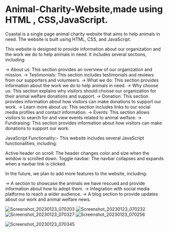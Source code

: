 # Animal-Charity-Website,made using HTML , CSS,JavaScript.

Coastal is a single page animal charity website that aims to help animals in need. The website is built using HTML, CSS, and JavaScript.

This website is designed to provide information about our organization and the work we do to help animals in need. It includes several sections, including:

-> About us: This section provides an overview of our organization and mission.
-> Testimonials: This section includes testimonials and reviews from our supporters and volunteers.
-> What we do: This section provides information about the work we do to help animals in need.
-> Why choose us: This section explains why visitors should choose our organization for their animal welfare donations and support.
-> Donation: This section provides information about how visitors can make donations to support our work.
-> Learn more about us: This section includes links to our social media profiles and contact information.
-> Events: This section allows visitors to search for and view events related to animal welfare.
-> Fundraising: This section provides information about how visitors can make donations to support our work.

JavaScript Functionality:-
This website includes several JavaScript functionalities, including:

Active header on scroll: The header changes color and size when the window is scrolled down.
Toggle navbar: The navbar collapses and expands when a navbar link is clicked.

In the future, we plan to add more features to the website, including:

-> A section to showcase the animals we have rescued and provide information about how to adopt them.
-> Integration with social media platforms to reach a wider audience.
-> A blog section to provide updates about our work and animal welfare news.

![Screenshot_20230123_070203](https://user-images.githubusercontent.com/98824644/214067362-3ea25d38-c50f-45e0-9789-9e09f0e5480e.png)
![Screenshot_20230123_070232](https://user-images.githubusercontent.com/98824644/214067545-10c91679-6587-4a18-bb32-1f0fe87ac1a9.png)
![Screenshot_20230123_070327](https://user-images.githubusercontent.com/98824644/214067626-7cbd0da8-dbf9-49cf-9a19-4c397ab35098.png)
![Screenshot_20230123_070256](https://user-images.githubusercontent.com/98824644/214068357-6078834b-d358-4273-8852-cb6da50a32dd.png)

![Screenshot_20230123_070345](https://user-images.githubusercontent.com/98824644/214068184-0a383ba3-d1e5-474a-856b-bf5f324c4c8d.png)
